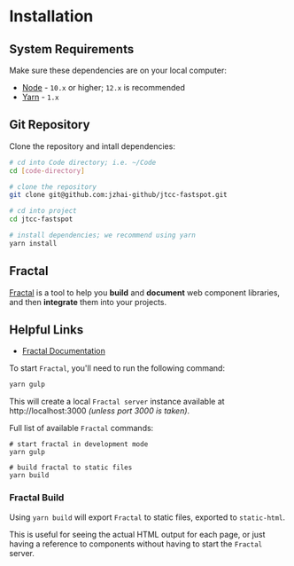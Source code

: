 # Installation

## System Requirements

Make sure these dependencies are on your local computer:

- [Node][node] - `10.x` or higher; `12.x` is recommended
- [Yarn][yarn] - `1.x`

## Git Repository

Clone the repository and intall dependencies:

```bash
# cd into Code directory; i.e. ~/Code
cd [code-directory]

# clone the repository
git clone git@github.com:jzhai-github/jtcc-fastspot.git

# cd into project
cd jtcc-fastspot

# install dependencies; we recommend using yarn
yarn install
```

## Fractal

[Fractal][fractal] is a tool to help you **build** and **document** web component libraries, and then **integrate** them into your projects.

## Helpful Links

- [Fractal Documentation][fractal-docs]

To start `Fractal`, you'll need to run the following command:

```bash
yarn gulp
```

This will create a local `Fractal server` instance available at http://localhost:3000 _(unless port 3000 is taken)_.

Full list of available `Fractal` commands:

```
# start fractal in development mode
yarn gulp

# build fractal to static files
yarn build
```

### Fractal Build

Using `yarn build` will export `Fractal` to static files, exported to `static-html`.

This is useful for seeing the actual HTML output for each page, or just having a reference to components without having to start the `Fractal` server.

[yarn]: https://classic.yarnpkg.com/en/
[node]: https://nodejs.org/en/
[fractal]: https://fractal.build/
[fractal-docs]: https://fractal.build/guide/
